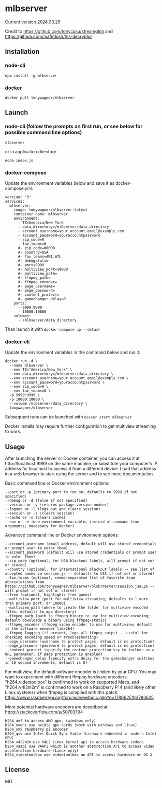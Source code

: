 # mlbserver

Current version 2024.03.29

Credit to https://github.com/tonycpsu/streamglob and https://github.com/mafintosh/hls-decryptor

## Installation

### node-cli
```
npm install -g mlbserver
```

### docker
```
docker pull tonywagner/mlbserver
```


## Launch

### node-cli (follow the prompts on first run, or see below for possible command line options)
```
mlbserver
```
or in application directory:
```
node index.js
```

### docker-compose
Update the environment variables below and save it as docker-compose.yml:
```
version: "3"
services:
  mlbserver:
    image: tonywagner/mlbserver:latest
    container_name: mlbserver
    environment:
      - TZ=America/New York
      - data_directory=/mlbserver/data_directory
      - account_username=your.account.email@example.com
      - account_password=youraccountpassword
      - zip_code=0
      - fav_teams=0
      #- zip_code=00000
      #- country=USA
      #- fav_teams=ARI,ATL
      #- debug=false
      #- port=9999
      #- multiview_port=10000
      #- multiview_path=
      #- ffmpeg_path=
      #- ffmpeg_encoder=
      #- page_username=
      #- page_password=
      #- content_protect=
      #- gamechanger_delay=0
    ports:
      - 9999:9999
      - 10000:10000
    volumes:
      - /mlbserver/data_directory
```
Then launch it with ```docker-compose up --detach```

### docker-cli
Update the environment variables in the command below and run it:
```
docker run -d \
  --name mlbserver \
  --env TZ="America/New_York" \
  --env data_directory=/mlbserver/data_directory \
  --env account_username=your.account.email@example.com \
  --env account_password=youraccountpassword \
  --env zip_code=0 \
  --env fav_teams=0 \
  -p 9999:9999 \
  -p 10000:10000 \
  --volume /mlbserver/data_directory \
  tonywagner/mlbserver
```
Subsequent runs can be launched with ```docker start mlbserver```

Docker installs may require further configuration to get multiview streaming to work.


## Usage

After launching the server or Docker container, you can access it at http://localhost:9999 on the same machine, or substitute your computer's IP address for localhost to access it from a different device. Load that address in a web browser to start using the server and to see more documentation.

Basic command line or Docker environment options:

```
--port or -p (primary port to run on; defaults to 9999 if not specified)
--debug or -d (false if not specified)
--version or -v (returns package version number)
--logout or -l (logs out and clears session)
--session or -s (clears session)
--cache or -c (clears cache)
--env or -e (use environment variables instead of command line arguments; necessary for Docker)
```

Advanced command line or Docker environment options:

```
--account_username (email address, default will use stored credentials or prompt user to enter them)
--account_password (default will use stored credentials or prompt user to enter them)
--zip_code (optional, for USA blackout labels, will prompt if not set or stored)
--country (optional, for international blackout labels -- see list of accepted names in session.js -- defaults to USA if not set or stored)
--fav_teams (optional, comma-separated list of favorite team abbreviations from https://github.com/tonywagner/mlbserver/blob/master/session.js#L26 -- will prompt if not set or stored)
--free (optional, highlights free games)
--multiview_port (port for multiview streaming; defaults to 1 more than primary port, or 10000)
--multiview_path (where to create the folder for multiview encoded files; defaults to app directory)
--ffmpeg_path (path to ffmpeg binary to use for multiview encoding; default downloads a binary using ffmpeg-static)
--ffmpeg_encoder (ffmpeg video encoder to use for multiview; default is the software encoder libx264)
--ffmpeg_logging (if present, logs all ffmpeg output -- useful for checking encoding speed or troubleshooting)
--page_username (username to protect pages; default is no protection)
--page_password (password to protect pages; default is no protection)
--content_protect (specify the content protection key to include as a URL parameter, if page protection is enabled)
--gamechanger_delay (specify extra delay for the gamechanger switches in 10 second increments, default is 0)
```

For multiview, the default software encoder is limited by your CPU. You may want to experiment with different ffmpeg hardware encoders. "h264_videotoolbox" is confirmed to work on supported Macs, and "h264_v4l2m2m" is confirmed to work on a Raspberry Pi 4 (and likely other Linux systems) when ffmpeg is compiled with this patch: https://www.raspberrypi.org/forums/viewtopic.php?p=1780625#p1780625

More potential hardware encoders are described at https://stackoverflow.com/a/50703794

```
h264_amf to access AMD gpu, (windows only)
h264_nvenc use nvidia gpu cards (work with windows and linux)
h264_omx raspberry pi encoder
h264_qsv use Intel Quick Sync Video (hardware embedded in modern Intel CPU)
h264_v4l2m2m use V4L2 Linux kernel api to access hardware codecs
h264_vaapi use VAAPI which is another abstraction API to access video acceleration hardware (Linux only)
h264_videotoolbox use videotoolbox an API to access hardware on OS X
```

## License

MIT
